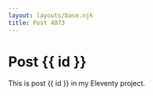 ```yaml
---
layout: layouts/base.njk
title: Post 4073
---
```


# Post {{ id }}

This is post {{ id }} in my Eleventy project.
